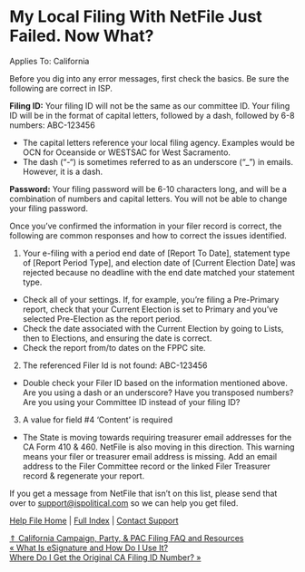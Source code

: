  My Local Filing With NetFile Just Failed. Now What?
==========

Applies To: California

Before you dig into any error messages, first check the basics. Be sure the following are correct in ISP.

**Filing ID:** Your filing ID will not be the same as our committee ID. Your filing ID will be in the format of capital letters, followed by a dash, followed by 6-8 numbers: ABC-123456

* The capital letters reference your local filing agency. Examples would be OCN for Oceanside or WESTSAC for West Sacramento.
* The dash (“-“) is sometimes referred to as an underscore (“\_”) in emails. However, it is a dash.

**Password:** Your filing password will be 6-10 characters long, and will be a combination of numbers and capital letters. You will not be able to change your filing password.

Once you’ve confirmed the information in your filer record is correct, the following are common responses and how to correct the issues identified.

1. Your e-filing with a period end date of [Report To Date], statement type of [Report Period Type], and election date of [Current Election Date] was rejected because no deadline with the end date matched your statement type.

* Check all of your settings. If, for example, you’re filing a Pre-Primary report, check that your Current Election is set to Primary and you’ve selected Pre-Election as the report period.
* Check the date associated with the Current Election by going to Lists, then to Elections, and ensuring the date is correct.
* Check the report from/to dates on the FPPC site.

2. The referenced Filer Id is not found: ABC-123456

* Double check your Filer ID based on the information mentioned above. Are you using a dash or an underscore? Have you transposed numbers? Are you using your Committee ID instead of your filing ID?

3. A value for field #4 ‘Content’ is required

* The State is moving towards requiring treasurer email addresses for the CA Form 410 & 460. NetFile is also moving in this direction. This warning means your filer or treasurer email address is missing. Add an email address to the Filer Committee record or the linked Filer Treasurer record & regenerate your report.

If you get a message from NetFile that isn’t on this list, please send that over to support@ispolitical.com so we can help you get filed.

[Help File Home](/help/) | [Full Index](/Help-File-Directory/) | [Contact Support](mailto:support@ISPolitical.com)

[⇑ California Campaign, Party, & PAC Filing FAQ and Resources](/California-Campaign-Party-PAC-Filing-FAQ-and-Resources)  
[« What Is eSignature and How Do I Use It?](/What-Is-eSignature-and-How-Do-I-Use-It)  
[Where Do I Get the Original CA Filing ID Number? »](/Where-Do-I-Get-the-Original-CA-Filing-ID-Number)